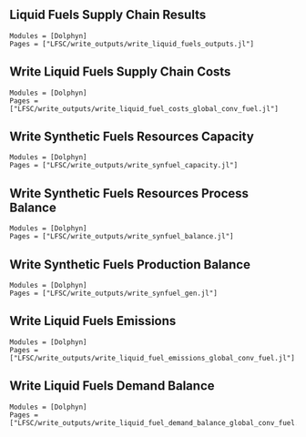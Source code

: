## Liquid Fuels Supply Chain Results
```@autodocs
Modules = [Dolphyn]
Pages = ["LFSC/write_outputs/write_liquid_fuels_outputs.jl"]
```
## Write Liquid Fuels Supply Chain Costs
```@autodocs
Modules = [Dolphyn]
Pages = ["LFSC/write_outputs/write_liquid_fuel_costs_global_conv_fuel.jl"]
```

## Write Synthetic Fuels Resources Capacity
```@autodocs
Modules = [Dolphyn]
Pages = ["LFSC/write_outputs/write_synfuel_capacity.jl"]
```

## Write Synthetic Fuels Resources Process Balance
```@autodocs
Modules = [Dolphyn]
Pages = ["LFSC/write_outputs/write_synfuel_balance.jl"]
```

## Write Synthetic Fuels Production Balance
```@autodocs
Modules = [Dolphyn]
Pages = ["LFSC/write_outputs/write_synfuel_gen.jl"]
```

## Write Liquid Fuels Emissions
```@autodocs
Modules = [Dolphyn]
Pages = ["LFSC/write_outputs/write_liquid_fuel_emissions_global_conv_fuel.jl"]
```

## Write Liquid Fuels Demand Balance
```@autodocs
Modules = [Dolphyn]
Pages = ["LFSC/write_outputs/write_liquid_fuel_demand_balance_global_conv_fuel.jl"]
```
